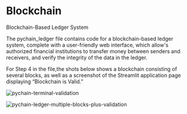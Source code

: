 # Blockchain
Blockchain-Based Ledger System

The pychain_ledger file contains code for a blockchain-based ledger system, complete with a user-friendly web interface, which allow's authorized financial institutions to transfer money between senders and receivers, and verify the integrity of the data in the ledger.

For Step 4 in the file,the shots below shows a blockchain consisting of several blocks, as well as a screenshot of the Streamlit application page displaying “Blockchain is Valid.”

![pychain-terminal-validation](https://user-images.githubusercontent.com/103196346/162597214-7b30386a-2450-4923-81e3-f3249d8b370a.png)

![pychain-ledger-multiple-blocks-plus-validation](https://user-images.githubusercontent.com/103196346/162597212-07faedbc-354b-4044-93e9-08f64c4686f3.png)
